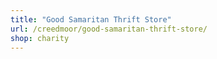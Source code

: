 ```yaml
---
title: "Good Samaritan Thrift Store"
url: /creedmoor/good-samaritan-thrift-store/
shop: charity
---
```

